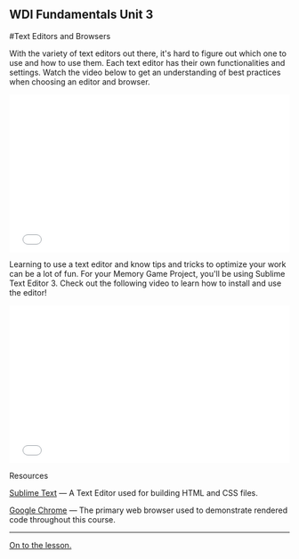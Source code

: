 **WDI Fundamentals Unit 3**
---

#Text Editors and Browsers

With the variety of text editors out there, it's hard to figure out which one to use and how to use them. Each text editor has their own functionalities and settings. Watch the video below to get an understanding of best practices when choosing an editor and browser.

<div class="wistia_responsive_padding" style="padding:56.25% 0 0 0;position:relative;"><div class="wistia_responsive_wrapper" style="height:100%;left:0;position:absolute;top:0;width:100%;"><iframe src="//fast.wistia.net/embed/iframe/nmnxm7vj66?seo=false&videoFoam=true" allowtransparency="true" frameborder="0" scrolling="no" class="wistia_embed" name="wistia_embed" allowfullscreen mozallowfullscreen webkitallowfullscreen oallowfullscreen msallowfullscreen width="100%" height="100%"></iframe></div></div>
<script src="//fast.wistia.net/assets/external/E-v1.js" async></script>

Learning to use a text editor and know tips and tricks to optimize your work can be a lot of fun. For your Memory Game Project, you'll be using Sublime Text Editor 3. Check out the following video to learn how to install and use the editor!

<div class="wistia_responsive_padding" style="padding:56.25% 0 0 0;position:relative;"><div class="wistia_responsive_wrapper" style="height:100%;left:0;position:absolute;top:0;width:100%;"><iframe src="//fast.wistia.net/embed/iframe/weu4rtct39?seo=false&videoFoam=true" allowtransparency="true" frameborder="0" scrolling="no" class="wistia_embed" name="wistia_embed" allowfullscreen mozallowfullscreen webkitallowfullscreen oallowfullscreen msallowfullscreen width="100%" height="100%"></iframe></div></div>
<script src="//fast.wistia.net/assets/external/E-v1.js" async></script>

Resources

[Sublime Text](https://www.sublimetext.com/3) — A Text Editor used for building HTML and CSS files.

[Google Chrome](http://www.google.com/chrome/) — The primary web browser used to demonstrate rendered code throughout this course.


---

[On to the lesson.](03_exercise.md)
